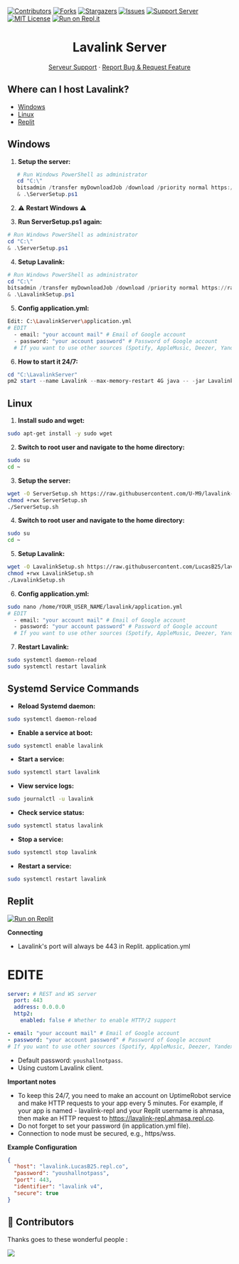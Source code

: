 [![Contributors][contributors-shield]][contributors-url]
[![Forks][forks-shield]][forks-url]
[![Stargazers][stars-shield]][stars-url]
[![Issues][issues-shield]][issues-url]
[![Support Server][support-shield]][support-server]
[![MIT License][license-shield]][license-url]
[![Run on Repl.it](https://repl.it/badge/github/LucasB25/AikouBot)](https://repl.it/github/LucasB25/AikouBot)

<!-- PROJECT LOGO -->
<h1 align="center">Lavalink Server</h1>

<p align="center">
    <a href="https://discord.gg/AhUJa2kdAr">Serveur Support</a>
    ·
    <a href="https://github.com/LucasB25/lavalink-server/issues">Report Bug & Request Feature</a>
</p>

## Where can I host Lavalink?

- [Windows](#windows)
- [Linux](#linux)
- [Replit](#replit)

## Windows

1. **Setup the server:**
```powershell
   # Run Windows PowerShell as administrator
   cd "C:\"
   bitsadmin /transfer myDownloadJob /download /priority normal https://raw.githubusercontent.com/LucasB25/lavalink-server/main/LavalinkWindows/ServerSetup.ps1 C:\ServerSetup.ps1
   & .\ServerSetup.ps1
```

2. ⚠️ **Restart Windows** ⚠️

3. **Run ServerSetup.ps1 again:**
```powershell
# Run Windows PowerShell as administrator
cd "C:\"
& .\ServerSetup.ps1
```

4. **Setup Lavalink:**
```powershell
# Run Windows PowerShell as administrator
cd "C:\"
bitsadmin /transfer myDownloadJob /download /priority normal https://raw.githubusercontent.com/LucasB25/lavalink-server/main/LavalinkWindows/LavalinkSetup.ps1 C:\LavalinkSetup.ps1
& .\LavalinkSetup.ps1
```

5. **Config application.yml:**
```bash
Edit: C:\LavalinkServer\application.yml
# EDIT
  - email: "your account mail" # Email of Google account
  - password: "your account password" # Password of Google account
  # If you want to use other sources (Spotify, AppleMusic, Deezer, YandexMusic & FloweryTTS), enable and configure them!
```

6. **How to start it 24/7:**
```powershell
cd "C:\LavalinkServer"
pm2 start --name Lavalink --max-memory-restart 4G java -- -jar Lavalink.jar
```

## Linux

1. **Install sudo and wget:**
```bash
sudo apt-get install -y sudo wget 
```

2. **Switch to root user and navigate to the home directory:**
```bash
sudo su
cd ~
```

3. **Setup the server:**
```bash
wget -O ServerSetup.sh https://raw.githubusercontent.com/U-M9/lavalink-server/main/LavalinkLinux/ServerSetup.sh
chmod +rwx ServerSetup.sh
./ServerSetup.sh
```

4. **Switch to root user and navigate to the home directory:**
```bash
sudo su
cd ~
```

5. **Setup Lavalink:**
```bash
wget -O LavalinkSetup.sh https://raw.githubusercontent.com/LucasB25/lavalink-server/main/LavalinkLinux/LavalinkSetup.sh
chmod +rwx LavalinkSetup.sh
./LavalinkSetup.sh
```

6. **Config application.yml:**
```bash
sudo nano /home/YOUR_USER_NAME/lavalink/application.yml
# EDIT
  - email: "your account mail" # Email of Google account
  - password: "your account password" # Password of Google account
  # If you want to use other sources (Spotify, AppleMusic, Deezer, YandexMusic & FloweryTTS), enable and configure them!
```

7. **Restart Lavalink:**
```bash
sudo systemctl daemon-reload
sudo systemctl restart lavalink
```

## Systemd Service Commands

- **Reload Systemd daemon:**
```bash
sudo systemctl daemon-reload
```

- **Enable a service at boot:**
```bash
sudo systemctl enable lavalink
```

- **Start a service:**
```bash
sudo systemctl start lavalink
```

- **View service logs:**
```bash
sudo journalctl -u lavalink
```

- **Check service status:**
```bash
sudo systemctl status lavalink
```

- **Stop a service:**
```bash
sudo systemctl stop lavalink
```

- **Restart a service:**
```bash
sudo systemctl restart lavalink
```

## Replit

[![Run on Replit](https://repl.it/badge/github/LucasB25/lavalink-server)](https://repl.it/github/LucasB25/lavalink-server)

**Connecting**

- Lavalink's port will always be 443 in Replit.
application.yml
# EDITE
```yml
server: # REST and WS server
  port: 443
  address: 0.0.0.0
  http2:
    enabled: false # Whether to enable HTTP/2 support
```
```yml
- email: "your account mail" # Email of Google account
- password: "your account password" # Password of Google account
# If you want to use other sources (Spotify, AppleMusic, Deezer, YandexMusic & FloweryTTS), enable and configure them!
```
- Default password: `youshallnotpass`.
- Using custom Lavalink client.

**Important notes**

- To keep this 24/7, you need to make an account on UptimeRobot service and make HTTP requests to your app every 5 minutes. For example, if your app is named - lavalink-repl and your Replit username is ahmasa, then make an HTTP request to https://lavalink-repl.ahmasa.repl.co.
- Do not forget to set your password (in application.yml file).
- Connection to node must be secured, e.g., https/wss.

**Example Configuration**

```json
{
  "host": "lavalink.LucasB25.repl.co",
  "password": "youshallnotpass",
  "port": 443,
  "identifier": "lavalink v4",     
  "secure": true
}
```

## 👥 Contributors

Thanks goes to these wonderful people :

<a href="https://github.com/LucasB25/lavalink-server/graphs/contributors">
  <img src="https://contrib.rocks/image?repo=LucasB25/lavalink-server" />
</a>

[contributors-shield]: https://img.shields.io/github/contributors/LucasB25/lavalink-server.svg?style=for-the-badge
[contributors-url]: https://github.com/LucasB25/lavalink-server/graphs/contributors
[forks-shield]: https://img.shields.io/github/forks/LucasB25/lavalink-server.svg?style=for-the-badge
[forks-url]: https://github.com/LucasB25/lavalink-server/network/members
[stars-shield]: https://img.shields.io/github/stars/LucasB25/lavalink-server.svg?style=for-the-badge
[stars-url]: https://github.com/LucasB25/lavalink-server/stargazers
[issues-shield]: https://img.shields.io/github/issues/LucasB25/lavalink-server.svg?style=for-the-badge
[issues-url]: https://github.com/LucasB25/lavalink-server/issues
[license-shield]: https://img.shields.io/github/license/LucasB25/lavalink-server.svg?style=for-the-badge
[license-url]: https://github.com/LucasB25/lavalink-server/blob/mains/LICENSE
[support-server]: https://discord.gg/AhUJa2kdAr
[support-shield]: https://img.shields.io/discord/942117923001098260.svg?style=for-the-badge&logo=discord&colorB=7289DA
